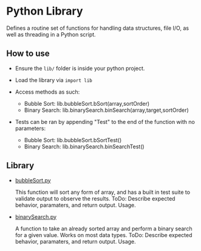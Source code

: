 # Python Library
Defines a routine set of functions for handling data structures, file I/O, as well as threading in a Python script.

## How to use
- Ensure the `lib/` folder is inside your python project.
- Load the library via `import lib`
- Access methods as such:

   - Bubble Sort:		lib.bubbleSort.bSort(array,sortOrder)
   - Binary Search:	lib.binarySearch.binSearch(array,target,sortOrder)

- Tests can be ran by appending "Test" to the end of the function with no parameters:

   - Bubble Sort:		lib.bubbleSort.bSortTest()
   - Binary Search:	lib.binarySearch.binSearchTest()

## Library
- [bubbleSort.py](lib/bubbleSort.py)

   This function will sort any form of array, and has a built in test suite to validate output to observe the results.
   ToDo: Describe expected behavior, paramaters, and return output. Usage.
- [binarySearch.py](lib/binarySearch.py)

   A function to take an already sorted array and perform a binary search for a given value. Works on most data types.
   ToDo: Describe expected behavior, paramaters, and return output. Usage.
